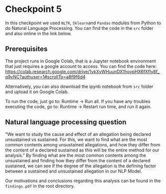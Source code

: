 # Checkpoint 5

In this checkpoint we used ```NLTK```, ```Sklearn```and ```Pandas``` modules from Python to do Natural Language Processing. You can find the code in the ```src``` folder and also online in the link below.

## Prerequisites

The project runs in Google Colab, that is a Jupyter notebook environment that just requires a google account to access. You can find the code here:
https://colab.research.google.com/drive/1vkXyWHuunDX1hoypHX6fXfIy8f_q9vNC?authuser=1#scrollTo=a8f9f6d4

Alternatively, you can also download the ipynb notebook from ```src``` folder and upload it on Google Colab.

To run the code, just go to: Runtime -> Run all. If you have any troubles executing the code, go to: Runtime -> Restart run time, and run it again.

## Natural language processing question

"We want to study the cause and effect of an allegation being declared unsustained vs sustained. For this, we want to find what are the most common contents among unsustained allegations, and how they differ from the content of a declared sustained as this will be the entire method for our analysis.” By finding what are the most common contents among the unsustained and finding how they differ from the content of a declared sustained, we can see if the degree of the allegation is the defining factor between a sustained and unsustained allegation in our NLP Model.	

Our motivations and conclusions regarding this analysis can be found in the ```findings.pdf``` in the root directory.
